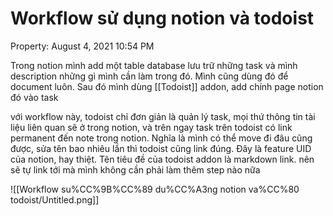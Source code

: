 ---
---

# Workflow sử dụng notion và todoist

Property: August 4, 2021 10:54 PM

Trong notion mình add một table database lưu trữ những task và mình description những gì mình cần làm trong đó. Mình cũng dùng đó để document luôn. Sau đó mình dùng [[Todoist]] addon, add chính page notion đó vào task

với workflow này, todoist chỉ đơn giản là quản lý task, mọi thứ thông tin tài liệu liên quan sẽ ở trong notion, và trên ngay task trên todoist có link permanent đến note trong notion. Nghĩa là mình có thể move đi đâu cũng được, sửa tên bao nhiêu lần thì todoist cũng link đúng. Đây là feature UID của notion, hay thiệt. Tên tiêu đề của todoist addon là markdown link. nên sẽ tự link tới mà mình không cần phải làm thêm step nào nữa

![[Workflow su%CC%9B%CC%89 du%CC%A3ng notion va%CC%80 todoist/Untitled.png]]